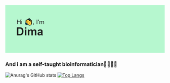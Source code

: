 [![MasterHead](https://github.com/gromdimon/gromdimon/blob/main/header.png)](https://github.com/gromdimon)
### And i am a self-taught bioinformatician🐱‍💻🧑‍🔬 
![Anurag's GitHub stats](https://github-readme-stats.vercel.app/api?username=gromdimon&hide=contribs,prs&show_icons=true&theme=gruvbox)         [![Top Langs](https://github-readme-stats.vercel.app/api/top-langs/?username=gromdimon&layout=compact)](https://github.com/anuraghazra/github-readme-stats)
